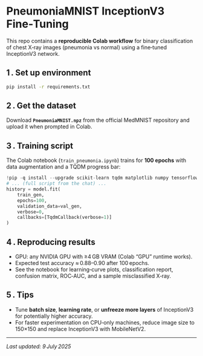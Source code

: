 # PneumoniaMNIST InceptionV3 Fine‑Tuning

This repo contains a **reproducible Colab workflow** for binary
classification of chest X‑ray images (pneumonia vs normal) using a
fine‑tuned InceptionV3 network.

## 1 . Set up environment
```bash
pip install -r requirements.txt
```

## 2 . Get the dataset
Download **`PneumoniaMNIST.npz`** from the official MedMNIST
repository and upload it when prompted in Colab.

## 3 . Training script
The Colab notebook (`train_pneumonia.ipynb`) trains for **100 epochs**
with data augmentation and a TQDM progress bar:

```python
!pip -q install --upgrade scikit-learn tqdm matplotlib numpy tensorflow
# ... (full script from the chat) ...
history = model.fit(
    train_gen,
    epochs=100,
    validation_data=val_gen,
    verbose=0,
    callbacks=[TqdmCallback(verbose=1)]
)
```

## 4 . Reproducing results
* GPU: any NVIDIA GPU with ≥4 GB VRAM (Colab “GPU” runtime works).
* Expected test accuracy ≈ 0.88–0.90 after 100 epochs.
* See the notebook for learning‑curve plots, classification report,
  confusion matrix, ROC‑AUC, and a sample misclassified X‑ray.

## 5 . Tips
* Tune **batch size**, **learning rate**, or **unfreeze more layers** of
  InceptionV3 for potentially higher accuracy.
* For faster experimentation on CPU‑only machines, reduce image size to
  150×150 and replace InceptionV3 with MobileNetV2.

---

*Last updated: 9 July 2025*
